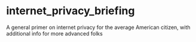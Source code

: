 # internet_privacy_briefing
A general primer on internet privacy for the average American citizen, with additional info for more advanced folks
